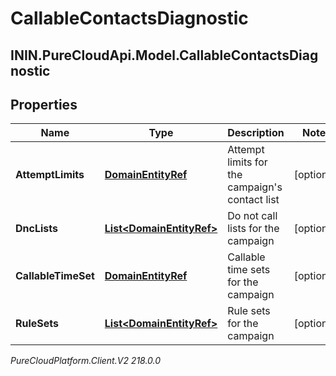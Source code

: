 # CallableContactsDiagnostic

## ININ.PureCloudApi.Model.CallableContactsDiagnostic

## Properties

|Name | Type | Description | Notes|
|------------ | ------------- | ------------- | -------------|
| **AttemptLimits** | [**DomainEntityRef**](DomainEntityRef) | Attempt limits for the campaign&#39;s contact list | [optional] |
| **DncLists** | [**List&lt;DomainEntityRef&gt;**](DomainEntityRef) | Do not call lists for the campaign | [optional] |
| **CallableTimeSet** | [**DomainEntityRef**](DomainEntityRef) | Callable time sets for the campaign | [optional] |
| **RuleSets** | [**List&lt;DomainEntityRef&gt;**](DomainEntityRef) | Rule sets for the campaign | [optional] |



_PureCloudPlatform.Client.V2 218.0.0_
